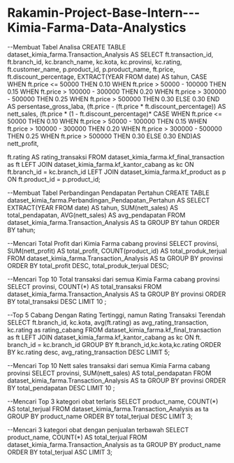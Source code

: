 # Rakamin-Project-Base-Intern---Kimia-Farma-Data-Analystics

--Membuat Tabel Analisa
CREATE TABLE dataset_kimia_farma.Transaction_Analysis AS
SELECT 
  ft.transaction_id,
  ft.branch_id, 
  kc.branch_name, 
  kc.kota, 
  kc.provinsi,
  kc.rating,
  ft.customer_name,
  p.product_id,
  p.product_name,
  ft.price,
  ft.discount_percentage,
  EXTRACT(YEAR FROM date) AS tahun,
  CASE
    WHEN ft.price <= 50000 THEN 0.10
    WHEN ft.price > 50000 - 100000 THEN 0.15
    WHEN ft.price > 100000 - 300000 THEN 0.20
    WHEN ft.price > 300000 - 500000 THEN 0.25
    WHEN ft.price > 500000 THEN 0.30
    ELSE 0.30
  END AS persentase_gross_laba,
  (ft.price - (ft.price * ft.discount_percentage)) AS nett_sales,
  (ft.price * (1 - ft.discount_percentage)*
  CASE 
    WHEN ft.price <= 50000 THEN 0.10
    WHEN ft.price > 50000 - 100000 THEN 0.15
    WHEN ft.price > 100000 - 300000 THEN 0.20
    WHEN ft.price > 300000 - 500000 THEN 0.25
    WHEN ft.price > 500000 THEN 0.30
    ELSE 0.30 END)AS nett_profit,

ft.rating AS rating_transaksi
FROM dataset_kimia_farma.kf_final_transaction as ft 
LEFT JOIN dataset_kimia_farma.kf_kantor_cabang as kc
  ON ft.branch_id = kc.branch_id
LEFT JOIN dataset_kimia_farma.kf_product as p
  ON ft.product_id = p.product_id;

--Membuat Tabel Perbandingan Pendapatan Pertahun
CREATE TABLE dataset_kimia_farma.Perbandingan_Pendapatan_Pertahun AS
SELECT
  EXTRACT(YEAR FROM date) AS tahun,
  SUM(nett_sales) AS total_pendapatan,
  AVG(nett_sales) AS avg_pendapatan
FROM dataset_kimia_farma.Transaction_Analysis AS ta
GROUP BY tahun
ORDER BY tahun;

--Mencari Total Profit dari Kimia Farma cabang provinsi
SELECT 
  provinsi,
  SUM(nett_profit) AS total_profit,
  COUNT(product_id) AS total_produk_terjual
  FROM dataset_kimia_farma.Transaction_Analysis AS ta
GROUP BY provinsi
ORDER BY total_profit DESC, total_produk_terjual DESC;

--Mencari Top 10 Total transaksi dari semua Kimia Farma cabang provinsi
SELECT 
  provinsi,
  COUNT(*) AS total_transaksi
  FROM dataset_kimia_farma.Transaction_Analysis AS ta
GROUP BY provinsi
ORDER BY total_transaksi DESC
LIMIT 10 ;

--Top 5 Cabang Dengan Rating Tertinggi, namun Rating Transaksi Terendah
SELECT 
  ft.branch_id,
  kc.kota,
  avg(ft.rating) as avg_rating_transaction, 
  kc.rating as rating_cabang
FROM dataset_kimia_farma.kf_final_transaction as ft
LEFT JOIN dataset_kimia_farma.kf_kantor_cabang as kc
  ON ft. branch_id = kc.branch_id
GROUP BY ft.branch_id,kc.kota,kc.rating
ORDER BY kc.rating desc, avg_rating_transaction DESC 
LIMIT 5;

--Mencari Top 10 Nett sales transaksi dari semua Kimia Farma cabang provinsi
SELECT 
  provinsi,
  SUM(nett_sales) AS total_pendapatan
  FROM dataset_kimia_farma.Transaction_Analysis AS ta
GROUP BY provinsi
ORDER BY total_pendapatan DESC
LIMIT 10 ;

--Mencari Top 3 kategori obat terlaris
SELECT 
  product_name, 
  COUNT(*) AS total_terjual
FROM dataset_kimia_farma.Transaction_Analysis as ta
GROUP BY product_name
ORDER BY total_terjual DESC
LIMIT 3;

--Mencari 3 kategori obat dengan penjualan terbawah
SELECT 
  product_name, 
  COUNT(*) AS total_terjual
FROM dataset_kimia_farma.Transaction_Analysis as ta
GROUP BY product_name
ORDER BY total_terjual ASC
LIMIT 3;
